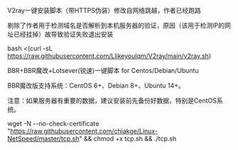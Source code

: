 V2ray一键安装脚本（带HTTPS伪装）修改自网络跳越，作者已经跑路

剔除了作者用于检测域名是否解析到本机服务器的验证，原因（该用于检测IP的网址已经挂掉）故导致验证失败退出安装

bash <(curl -sL https://raw.githubusercontent.com/Llikeyoulqm/V2ray/main/v2ray.sh)

BBR+BBR魔改+Lotsever(锐速)一键脚本 for Centos/Debian/Ubuntu

BBR魔改版支持系统：CentOS 6+、Debian 8+、Ubuntu 14+。

注意：如果服务器有重要的数据，建议安装前先备份好数据，特别是CentOS系统。

wget -N --no-check-certificate "https://raw.githubusercontent.com/chiakge/Linux-NetSpeed/master/tcp.sh" && chmod +x tcp.sh && ./tcp.sh
